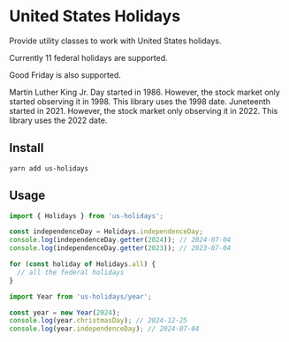 # United States Holidays

Provide utility classes to work with United States holidays.

Currently 11 federal holidays are supported.

Good Friday is also supported.

Martin Luther King Jr. Day started in 1986. However, the stock market only started observing it in 1998. This library uses the 1998 date.
Juneteenth started in 2021. However, the stock market only observing it in 2022. This library uses the 2022 date.

## Install

```
yarn add us-holidays
```

## Usage

```ts
import { Holidays } from 'us-holidays';

const independenceDay = Holidays.independenceDay;
console.log(independenceDay.getter(2024)); // 2024-07-04
console.log(independenceDay.getter(2023)); // 2023-07-04

for (const holiday of Holidays.all) {
  // all the federal holidays
}
```

```ts
import Year from 'us-holidays/year';

const year = new Year(2024);
console.log(year.christmasDay); // 2024-12-25
console.log(year.independenceDay); // 2024-07-04
```
